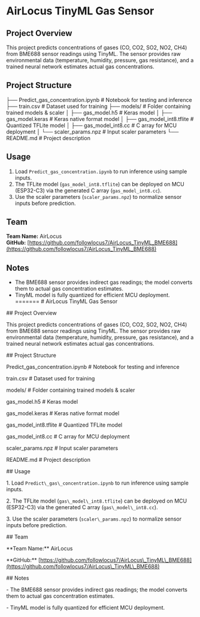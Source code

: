 # AirLocus TinyML Gas Sensor

## Project Overview
This project predicts concentrations of gases (CO, CO2, SO2, NO2, CH4) from BME688 sensor readings using TinyML. The sensor provides raw environmental data (temperature, humidity, pressure, gas resistance), and a trained neural network estimates actual gas concentrations.

## Project Structure
├── Predict_gas_concentration.ipynb # Notebook for testing and inference
├── train.csv # Dataset used for training
├── models/ # Folder containing trained models & scaler
│ ├── gas_model.h5 # Keras model
│ ├── gas_model.keras # Keras native format model
│ ├── gas_model_int8.tflite # Quantized TFLite model
│ ├── gas_model_int8.cc # C array for MCU deployment
│ └── scaler_params.npz # Input scaler parameters
└── README.md # Project description
## Usage
1. Load `Predict_gas_concentration.ipynb` to run inference using sample inputs.
2. The TFLite model (`gas_model_int8.tflite`) can be deployed on MCU (ESP32-C3) via the generated C array (`gas_model_int8.cc`).
3. Use the scaler parameters (`scaler_params.npz`) to normalize sensor inputs before prediction.

## Team
**Team Name:** AirLocus  
**GitHub:** [https://github.com/followlocus7/AirLocus_TinyML_BME688](https://github.com/followlocus7/AirLocus_TinyML_BME688)

## Notes
- The BME688 sensor provides indirect gas readings; the model converts them to actual gas concentration estimates.
- TinyML model is fully quantized for efficient MCU deployment.
=======
\# AirLocus TinyML Gas Sensor



\## Project Overview

This project predicts concentrations of gases (CO, CO2, SO2, NO2, CH4) from BME688 sensor readings using TinyML. The sensor provides raw environmental data (temperature, humidity, pressure, gas resistance), and a trained neural network estimates actual gas concentrations.



\## Project Structure

Predict\_gas\_concentration.ipynb # Notebook for testing and inference

train.csv # Dataset used for training

models/ # Folder containing trained models \& scaler

gas\_model.h5 # Keras model

gas\_model.keras # Keras native format model

gas\_model\_int8.tflite # Quantized TFLite model

gas\_model\_int8.cc # C array for MCU deployment

scaler\_params.npz # Input scaler parameters

README.md # Project description



\## Usage

1\. Load `Predict\_gas\_concentration.ipynb` to run inference using sample inputs.

2\. The TFLite model (`gas\_model\_int8.tflite`) can be deployed on MCU (ESP32-C3) via the generated C array (`gas\_model\_int8.cc`).

3\. Use the scaler parameters (`scaler\_params.npz`) to normalize sensor inputs before prediction.



\## Team

\*\*Team Name:\*\* AirLocus  

\*\*GitHub:\*\* \[https://github.com/followlocus7/AirLocus\_TinyML\_BME688](https://github.com/followlocus7/AirLocus\_TinyML\_BME688)



\## Notes

\- The BME688 sensor provides indirect gas readings; the model converts them to actual gas concentration estimates.

\- TinyML model is fully quantized for efficient MCU deployment.
